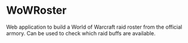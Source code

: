 WoWRoster
=========

Web application to build a World of Warcraft raid roster from the official armory. Can be used to check which raid buffs are available.
